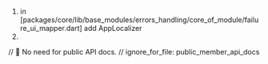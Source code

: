 1. in [packages/core/lib/base_modules/errors_handling/core_of_module/failure_ui_mapper.dart] add AppLocalizer
2.

// 📌 No need for public API docs.
// ignore_for_file: public_member_api_docs
